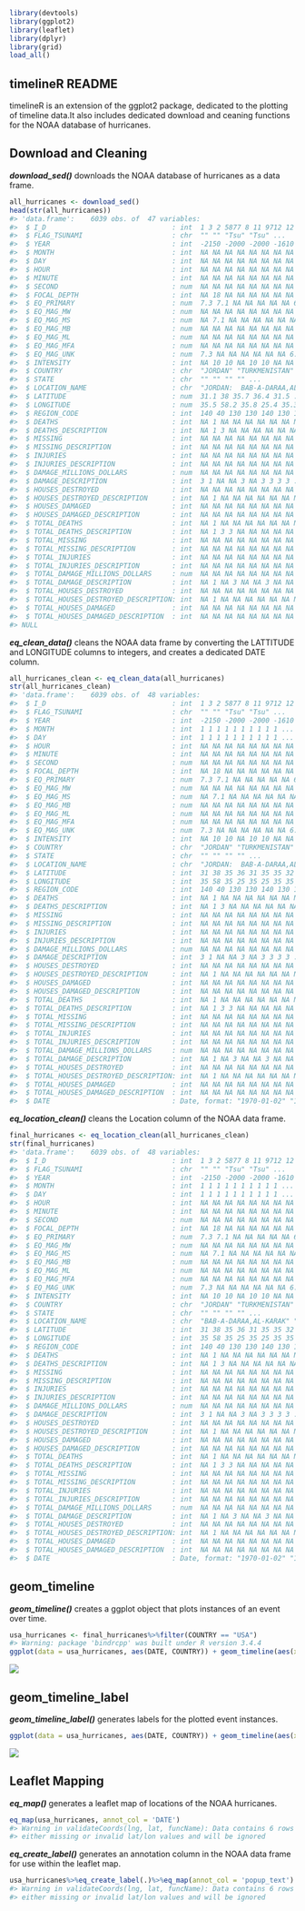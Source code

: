 
<!-- README.md is generated from README.Rmd. Please edit that file -->
``` r
library(devtools)
library(ggplot2)
library(leaflet)
library(dplyr)
library(grid)
load_all()
```

timelineR README
----------------

timelineR is an extension of the ggplot2 package, dedicated to the plotting of timeline data.It also includes dedicated download and ceaning functions for the NOAA database of hurricanes.

Download and Cleaning
---------------------

***download\_sed()*** downloads the NOAA database of hurricanes as a data frame.

``` r
all_hurricanes <- download_sed()
head(str(all_hurricanes))
#> 'data.frame':    6039 obs. of  47 variables:
#>  $ I_D                               : int  1 3 2 5877 8 11 9712 12 13 14 ...
#>  $ FLAG_TSUNAMI                      : chr  "" "" "Tsu" "Tsu" ...
#>  $ YEAR                              : int  -2150 -2000 -2000 -1610 -1566 -1450 -1365 -1250 -1050 -759 ...
#>  $ MONTH                             : int  NA NA NA NA NA NA NA NA NA NA ...
#>  $ DAY                               : int  NA NA NA NA NA NA NA NA NA NA ...
#>  $ HOUR                              : int  NA NA NA NA NA NA NA NA NA NA ...
#>  $ MINUTE                            : int  NA NA NA NA NA NA NA NA NA NA ...
#>  $ SECOND                            : num  NA NA NA NA NA NA NA NA NA NA ...
#>  $ FOCAL_DEPTH                       : int  NA 18 NA NA NA NA NA NA NA NA ...
#>  $ EQ_PRIMARY                        : num  7.3 7.1 NA NA NA NA NA 6.5 6.2 NA ...
#>  $ EQ_MAG_MW                         : num  NA NA NA NA NA NA NA NA NA NA ...
#>  $ EQ_MAG_MS                         : num  NA 7.1 NA NA NA NA NA NA NA NA ...
#>  $ EQ_MAG_MB                         : num  NA NA NA NA NA NA NA NA NA NA ...
#>  $ EQ_MAG_ML                         : num  NA NA NA NA NA NA NA NA NA NA ...
#>  $ EQ_MAG_MFA                        : num  NA NA NA NA NA NA NA NA NA NA ...
#>  $ EQ_MAG_UNK                        : num  7.3 NA NA NA NA NA NA 6.5 6.2 NA ...
#>  $ INTENSITY                         : int  NA 10 10 NA 10 10 NA NA NA 11 ...
#>  $ COUNTRY                           : chr  "JORDAN" "TURKMENISTAN" "SYRIA" "GREECE" ...
#>  $ STATE                             : chr  "" "" "" "" ...
#>  $ LOCATION_NAME                     : chr  "JORDAN:  BAB-A-DARAA,AL-KARAK" "TURKMENISTAN:  W" "SYRIA:  UGARIT" "GREECE:  THERA ISLAND (SANTORINI)" ...
#>  $ LATITUDE                          : num  31.1 38 35.7 36.4 31.5 ...
#>  $ LONGITUDE                         : num  35.5 58.2 35.8 25.4 35.3 25.5 35.8 35.5 35 35.5 ...
#>  $ REGION_CODE                       : int  140 40 130 130 140 130 140 140 140 140 ...
#>  $ DEATHS                            : int  NA 1 NA NA NA NA NA NA NA NA ...
#>  $ DEATHS_DESCRIPTION                : int  NA 1 3 NA NA NA NA NA NA NA ...
#>  $ MISSING                           : int  NA NA NA NA NA NA NA NA NA NA ...
#>  $ MISSING_DESCRIPTION               : int  NA NA NA NA NA NA NA NA NA NA ...
#>  $ INJURIES                          : int  NA NA NA NA NA NA NA NA NA NA ...
#>  $ INJURIES_DESCRIPTION              : int  NA NA NA NA NA NA NA NA NA NA ...
#>  $ DAMAGE_MILLIONS_DOLLARS           : num  NA NA NA NA NA NA NA NA NA NA ...
#>  $ DAMAGE_DESCRIPTION                : int  3 1 NA NA 3 NA 3 3 3 3 ...
#>  $ HOUSES_DESTROYED                  : int  NA NA NA NA NA NA NA NA NA NA ...
#>  $ HOUSES_DESTROYED_DESCRIPTION      : int  NA 1 NA NA NA NA NA NA NA NA ...
#>  $ HOUSES_DAMAGED                    : int  NA NA NA NA NA NA NA NA NA NA ...
#>  $ HOUSES_DAMAGED_DESCRIPTION        : int  NA NA NA NA NA NA NA NA NA NA ...
#>  $ TOTAL_DEATHS                      : int  NA 1 NA NA NA NA NA NA NA NA ...
#>  $ TOTAL_DEATHS_DESCRIPTION          : int  NA 1 3 3 NA NA NA NA NA NA ...
#>  $ TOTAL_MISSING                     : int  NA NA NA NA NA NA NA NA NA NA ...
#>  $ TOTAL_MISSING_DESCRIPTION         : int  NA NA NA NA NA NA NA NA NA NA ...
#>  $ TOTAL_INJURIES                    : int  NA NA NA NA NA NA NA NA NA NA ...
#>  $ TOTAL_INJURIES_DESCRIPTION        : int  NA NA NA NA NA NA NA NA NA NA ...
#>  $ TOTAL_DAMAGE_MILLIONS_DOLLARS     : num  NA NA NA NA NA NA NA NA NA NA ...
#>  $ TOTAL_DAMAGE_DESCRIPTION          : int  NA 1 NA 3 NA NA 3 NA NA NA ...
#>  $ TOTAL_HOUSES_DESTROYED            : int  NA NA NA NA NA NA NA NA NA NA ...
#>  $ TOTAL_HOUSES_DESTROYED_DESCRIPTION: int  NA 1 NA NA NA NA NA NA NA NA ...
#>  $ TOTAL_HOUSES_DAMAGED              : int  NA NA NA NA NA NA NA NA NA NA ...
#>  $ TOTAL_HOUSES_DAMAGED_DESCRIPTION  : int  NA NA NA NA NA NA NA NA NA NA ...
#> NULL
```

***eq\_clean\_data()*** cleans the NOAA data frame by converting the LATTITUDE and LONGITUDE columns to integers, and creates a dedicated DATE column.

``` r
all_hurricanes_clean <- eq_clean_data(all_hurricanes)
str(all_hurricanes_clean)
#> 'data.frame':    6039 obs. of  48 variables:
#>  $ I_D                               : int  1 3 2 5877 8 11 9712 12 13 14 ...
#>  $ FLAG_TSUNAMI                      : chr  "" "" "Tsu" "Tsu" ...
#>  $ YEAR                              : int  -2150 -2000 -2000 -1610 -1566 -1450 -1365 -1250 -1050 -759 ...
#>  $ MONTH                             : int  1 1 1 1 1 1 1 1 1 1 ...
#>  $ DAY                               : int  1 1 1 1 1 1 1 1 1 1 ...
#>  $ HOUR                              : int  NA NA NA NA NA NA NA NA NA NA ...
#>  $ MINUTE                            : int  NA NA NA NA NA NA NA NA NA NA ...
#>  $ SECOND                            : num  NA NA NA NA NA NA NA NA NA NA ...
#>  $ FOCAL_DEPTH                       : int  NA 18 NA NA NA NA NA NA NA NA ...
#>  $ EQ_PRIMARY                        : num  7.3 7.1 NA NA NA NA NA 6.5 6.2 NA ...
#>  $ EQ_MAG_MW                         : num  NA NA NA NA NA NA NA NA NA NA ...
#>  $ EQ_MAG_MS                         : num  NA 7.1 NA NA NA NA NA NA NA NA ...
#>  $ EQ_MAG_MB                         : num  NA NA NA NA NA NA NA NA NA NA ...
#>  $ EQ_MAG_ML                         : num  NA NA NA NA NA NA NA NA NA NA ...
#>  $ EQ_MAG_MFA                        : num  NA NA NA NA NA NA NA NA NA NA ...
#>  $ EQ_MAG_UNK                        : num  7.3 NA NA NA NA NA NA 6.5 6.2 NA ...
#>  $ INTENSITY                         : int  NA 10 10 NA 10 10 NA NA NA 11 ...
#>  $ COUNTRY                           : chr  "JORDAN" "TURKMENISTAN" "SYRIA" "GREECE" ...
#>  $ STATE                             : chr  "" "" "" "" ...
#>  $ LOCATION_NAME                     : chr  "JORDAN:  BAB-A-DARAA,AL-KARAK" "TURKMENISTAN:  W" "SYRIA:  UGARIT" "GREECE:  THERA ISLAND (SANTORINI)" ...
#>  $ LATITUDE                          : int  31 38 35 36 31 35 35 32 29 33 ...
#>  $ LONGITUDE                         : int  35 58 35 25 35 25 35 35 35 35 ...
#>  $ REGION_CODE                       : int  140 40 130 130 140 130 140 140 140 140 ...
#>  $ DEATHS                            : int  NA 1 NA NA NA NA NA NA NA NA ...
#>  $ DEATHS_DESCRIPTION                : int  NA 1 3 NA NA NA NA NA NA NA ...
#>  $ MISSING                           : int  NA NA NA NA NA NA NA NA NA NA ...
#>  $ MISSING_DESCRIPTION               : int  NA NA NA NA NA NA NA NA NA NA ...
#>  $ INJURIES                          : int  NA NA NA NA NA NA NA NA NA NA ...
#>  $ INJURIES_DESCRIPTION              : int  NA NA NA NA NA NA NA NA NA NA ...
#>  $ DAMAGE_MILLIONS_DOLLARS           : num  NA NA NA NA NA NA NA NA NA NA ...
#>  $ DAMAGE_DESCRIPTION                : int  3 1 NA NA 3 NA 3 3 3 3 ...
#>  $ HOUSES_DESTROYED                  : int  NA NA NA NA NA NA NA NA NA NA ...
#>  $ HOUSES_DESTROYED_DESCRIPTION      : int  NA 1 NA NA NA NA NA NA NA NA ...
#>  $ HOUSES_DAMAGED                    : int  NA NA NA NA NA NA NA NA NA NA ...
#>  $ HOUSES_DAMAGED_DESCRIPTION        : int  NA NA NA NA NA NA NA NA NA NA ...
#>  $ TOTAL_DEATHS                      : int  NA 1 NA NA NA NA NA NA NA NA ...
#>  $ TOTAL_DEATHS_DESCRIPTION          : int  NA 1 3 3 NA NA NA NA NA NA ...
#>  $ TOTAL_MISSING                     : int  NA NA NA NA NA NA NA NA NA NA ...
#>  $ TOTAL_MISSING_DESCRIPTION         : int  NA NA NA NA NA NA NA NA NA NA ...
#>  $ TOTAL_INJURIES                    : int  NA NA NA NA NA NA NA NA NA NA ...
#>  $ TOTAL_INJURIES_DESCRIPTION        : int  NA NA NA NA NA NA NA NA NA NA ...
#>  $ TOTAL_DAMAGE_MILLIONS_DOLLARS     : num  NA NA NA NA NA NA NA NA NA NA ...
#>  $ TOTAL_DAMAGE_DESCRIPTION          : int  NA 1 NA 3 NA NA 3 NA NA NA ...
#>  $ TOTAL_HOUSES_DESTROYED            : int  NA NA NA NA NA NA NA NA NA NA ...
#>  $ TOTAL_HOUSES_DESTROYED_DESCRIPTION: int  NA 1 NA NA NA NA NA NA NA NA ...
#>  $ TOTAL_HOUSES_DAMAGED              : int  NA NA NA NA NA NA NA NA NA NA ...
#>  $ TOTAL_HOUSES_DAMAGED_DESCRIPTION  : int  NA NA NA NA NA NA NA NA NA NA ...
#>  $ DATE                              : Date, format: "1970-01-02" "1970-01-02" ...
```

***eq\_location\_clean()*** cleans the Location column of the NOAA data frame.

``` r
final_hurricanes <- eq_location_clean(all_hurricanes_clean)
str(final_hurricanes)
#> 'data.frame':    6039 obs. of  48 variables:
#>  $ I_D                               : int  1 3 2 5877 8 11 9712 12 13 14 ...
#>  $ FLAG_TSUNAMI                      : chr  "" "" "Tsu" "Tsu" ...
#>  $ YEAR                              : int  -2150 -2000 -2000 -1610 -1566 -1450 -1365 -1250 -1050 -759 ...
#>  $ MONTH                             : int  1 1 1 1 1 1 1 1 1 1 ...
#>  $ DAY                               : int  1 1 1 1 1 1 1 1 1 1 ...
#>  $ HOUR                              : int  NA NA NA NA NA NA NA NA NA NA ...
#>  $ MINUTE                            : int  NA NA NA NA NA NA NA NA NA NA ...
#>  $ SECOND                            : num  NA NA NA NA NA NA NA NA NA NA ...
#>  $ FOCAL_DEPTH                       : int  NA 18 NA NA NA NA NA NA NA NA ...
#>  $ EQ_PRIMARY                        : num  7.3 7.1 NA NA NA NA NA 6.5 6.2 NA ...
#>  $ EQ_MAG_MW                         : num  NA NA NA NA NA NA NA NA NA NA ...
#>  $ EQ_MAG_MS                         : num  NA 7.1 NA NA NA NA NA NA NA NA ...
#>  $ EQ_MAG_MB                         : num  NA NA NA NA NA NA NA NA NA NA ...
#>  $ EQ_MAG_ML                         : num  NA NA NA NA NA NA NA NA NA NA ...
#>  $ EQ_MAG_MFA                        : num  NA NA NA NA NA NA NA NA NA NA ...
#>  $ EQ_MAG_UNK                        : num  7.3 NA NA NA NA NA NA 6.5 6.2 NA ...
#>  $ INTENSITY                         : int  NA 10 10 NA 10 10 NA NA NA 11 ...
#>  $ COUNTRY                           : chr  "JORDAN" "TURKMENISTAN" "SYRIA" "GREECE" ...
#>  $ STATE                             : chr  "" "" "" "" ...
#>  $ LOCATION_NAME                     : chr  "BAB-A-DARAA,AL-KARAK" "W" "UGARIT" "THERA ISLAND (SANTORINI)" ...
#>  $ LATITUDE                          : int  31 38 35 36 31 35 35 32 29 33 ...
#>  $ LONGITUDE                         : int  35 58 35 25 35 25 35 35 35 35 ...
#>  $ REGION_CODE                       : int  140 40 130 130 140 130 140 140 140 140 ...
#>  $ DEATHS                            : int  NA 1 NA NA NA NA NA NA NA NA ...
#>  $ DEATHS_DESCRIPTION                : int  NA 1 3 NA NA NA NA NA NA NA ...
#>  $ MISSING                           : int  NA NA NA NA NA NA NA NA NA NA ...
#>  $ MISSING_DESCRIPTION               : int  NA NA NA NA NA NA NA NA NA NA ...
#>  $ INJURIES                          : int  NA NA NA NA NA NA NA NA NA NA ...
#>  $ INJURIES_DESCRIPTION              : int  NA NA NA NA NA NA NA NA NA NA ...
#>  $ DAMAGE_MILLIONS_DOLLARS           : num  NA NA NA NA NA NA NA NA NA NA ...
#>  $ DAMAGE_DESCRIPTION                : int  3 1 NA NA 3 NA 3 3 3 3 ...
#>  $ HOUSES_DESTROYED                  : int  NA NA NA NA NA NA NA NA NA NA ...
#>  $ HOUSES_DESTROYED_DESCRIPTION      : int  NA 1 NA NA NA NA NA NA NA NA ...
#>  $ HOUSES_DAMAGED                    : int  NA NA NA NA NA NA NA NA NA NA ...
#>  $ HOUSES_DAMAGED_DESCRIPTION        : int  NA NA NA NA NA NA NA NA NA NA ...
#>  $ TOTAL_DEATHS                      : int  NA 1 NA NA NA NA NA NA NA NA ...
#>  $ TOTAL_DEATHS_DESCRIPTION          : int  NA 1 3 3 NA NA NA NA NA NA ...
#>  $ TOTAL_MISSING                     : int  NA NA NA NA NA NA NA NA NA NA ...
#>  $ TOTAL_MISSING_DESCRIPTION         : int  NA NA NA NA NA NA NA NA NA NA ...
#>  $ TOTAL_INJURIES                    : int  NA NA NA NA NA NA NA NA NA NA ...
#>  $ TOTAL_INJURIES_DESCRIPTION        : int  NA NA NA NA NA NA NA NA NA NA ...
#>  $ TOTAL_DAMAGE_MILLIONS_DOLLARS     : num  NA NA NA NA NA NA NA NA NA NA ...
#>  $ TOTAL_DAMAGE_DESCRIPTION          : int  NA 1 NA 3 NA NA 3 NA NA NA ...
#>  $ TOTAL_HOUSES_DESTROYED            : int  NA NA NA NA NA NA NA NA NA NA ...
#>  $ TOTAL_HOUSES_DESTROYED_DESCRIPTION: int  NA 1 NA NA NA NA NA NA NA NA ...
#>  $ TOTAL_HOUSES_DAMAGED              : int  NA NA NA NA NA NA NA NA NA NA ...
#>  $ TOTAL_HOUSES_DAMAGED_DESCRIPTION  : int  NA NA NA NA NA NA NA NA NA NA ...
#>  $ DATE                              : Date, format: "1970-01-02" "1970-01-02" ...
```

geom\_timeline
--------------

***geom\_timeline()*** creates a ggplot object that plots instances of an event over time.

``` r
usa_hurricanes <- final_hurricanes%>%filter(COUNTRY == "USA")
#> Warning: package 'bindrcpp' was built under R version 3.4.4
ggplot(data = usa_hurricanes, aes(DATE, COUNTRY)) + geom_timeline(aes(xmin =as.Date("1990-01-01")))
```

![](README_files/figure-markdown_github/unnamed-chunk-5-1.png)

geom\_timeline\_label
---------------------

***geom\_timeline\_label()*** generates labels for the plotted event instances.

``` r
ggplot(data = usa_hurricanes, aes(DATE, COUNTRY)) + geom_timeline(aes(xmin =as.Date("1990-01-01"))) + geom_timeline_label(aes(xmin =as.Date("1990-01-01"), label = LOCATION_NAME))
```

![](README_files/figure-markdown_github/unnamed-chunk-6-1.png)

Leaflet Mapping
---------------

***eq\_map()*** generates a leaflet map of locations of the NOAA hurricanes.

``` r
eq_map(usa_hurricanes, annot_col = 'DATE')
#> Warning in validateCoords(lng, lat, funcName): Data contains 6 rows with
#> either missing or invalid lat/lon values and will be ignored
```

<!--html_preserve-->

<script type="application/json" data-for="htmlwidget-30c12f7273aa2016fca0">{"x":{"options":{"crs":{"crsClass":"L.CRS.EPSG3857","code":null,"proj4def":null,"projectedBounds":null,"options":{}}},"calls":[{"method":"addTiles","args":["//{s}.tile.openstreetmap.org/{z}/{x}/{y}.png",null,null,{"minZoom":0,"maxZoom":18,"tileSize":256,"subdomains":"abc","errorTileUrl":"","tms":false,"noWrap":false,"zoomOffset":0,"zoomReverse":false,"opacity":1,"zIndex":1,"detectRetina":false,"attribution":"&copy; <a href=\"http://openstreetmap.org\">OpenStreetMap<\/a> contributors, <a href=\"http://creativecommons.org/licenses/by-sa/2.0/\">CC-BY-SA<\/a>"}]},{"method":"addCircleMarkers","args":[[null,42,45,42,57,55,57,34,35,35,36,36,34,34,39,54,42,38,37,null,39,37,40,null,35,57,34,37,40,34,37,37,35,37,37,37,32,38,41,37,58,19,55,37,37,37,20,40,40,36,52,43,42,null,null,53,34,55,57,40,41,32,48,38,38,40,37,38,39,52,60,60,60,33,58,57,36,51,52,34,61,64,50,37,51,56,52,59,61,19,52,60,57,32,40,48,53,54,33,41,40,60,46,34,20,32,57,34,51,42,52,34,null,38,33,31,46,46,55,32,52,40,44,53,51,35,54,47,33,33,19,19,35,35,39,39,39,33,51,55,58,44,34,41,52,61,51,50,47,53,38,57,34,51,51,56,34,19,53,42,39,19,34,60,32,37,46,37,38,41,33,36,61,43,19,37,42,51,52,34,32,37,34,34,58,33,58,57,19,55,37,34,34,40,33,40,34,34,36,45,42,40,34,42,40,40,65,51,51,34,38,47,34,44,63,63,34,34,36,51,35,35,41,45,19,45,37,51,39,39,37,41,38,39,33,40,32,35,38,52,37,37,52,35,35,55,31,35,33,51,35,58,38,52,59,35,59,56,19],[null,-71,-125,-70,-153,-161,-152,-119,-90,-90,-89,-89,-117,-119,-75,-164,-79,-122,-122,null,-75,-122,-122,null,-121,-152,-119,-122,-124,-118,-122,-122,-119,-122,-122,-122,-117,-122,-124,-121,-152,-155,-161,-122,-122,-122,-157,-124,-73,-118,-168,-71,-124,null,null,-166,-118,-155,-136,-73,-72,-80,-123,-122,-121,-74,-89,-122,-124,172,-142,-140,-140,-117,-137,-153,-120,-171,-167,-120,-158,-148,-178,-122,179,-153,-169,-135,-146,-155,175,-149,-155,-115,-117,178,-170,-169,-117,-125,-124,-146,-111,-120,-155,-115,-136,-120,-170,-78,171,-118,null,-117,-117,-115,-112,-112,-158,-115,178,-125,-74,-162,-174,-116,-161,-122,-118,-118,-156,-155,-119,-118,-118,-118,-118,-118,-175,-165,-136,-111,-118,-111,-168,-147,178,177,-122,-167,-122,-153,-118,-177,179,-135,-119,-155,173,-112,-121,-155,-119,-141,-115,-121,-122,-118,-83,-124,-115,-120,-147,-113,-155,-121,-105,-174,-174,-116,-117,-118,-118,-118,-143,-115,-142,-142,-155,-156,-121,-117,-118,-124,-116,-124,-116,-116,-116,-122,-122,-76,-118,-110,-125,-124,-148,-177,-176,-116,-122,-122,-118,-73,-147,-147,-116,-85,-88,178,-121,-120,-125,-112,-155,-112,-122,-179,-111,-111,-121,-114,-87,-119,-117,-124,-115,-96,-107,-171,-104,-77,-171,-96,-96,-134,-97,-97,-117,178,-97,-136,-122,-169,-153,-96,-136,-149,-155],[null,null,9,7,8,8,null,null,7.5,7,7.3,7.5,6.9,7.5,null,null,null,null,7,null,5.2,null,null,null,null,null,null,null,null,6,null,5.5,8.3,null,null,null,5.9,null,null,6.3,null,7.9,null,6.8,null,null,7,5.9,null,7.8,null,null,6.7,null,null,null,null,null,7,5.5,null,7.7,null,null,6.2,4.3,null,6.5,null,7.6,8.2,7.8,8.2,6.4,null,8.3,6.4,7.8,7.8,null,8.3,8.3,7.9,7.9,7.8,7.6,7.8,5.5,6,6.8,7.8,6.9,7.5,6.2,7.6,7.7,7.5,7.9,6.8,7.6,7.2,6.8,6.7,6.8,null,5.8,7.1,7.3,7.8,null,7.8,5.2,null,7.2,6.3,7.1,6.2,6,8.2,7.2,7.4,6.6,5.6,8.6,null,6.4,7.5,7,null,null,6.9,null,7.7,5.8,6.8,6.8,7,null,8.6,7.5,7.8,7.7,null,5.8,6.5,9.2,8.7,7.6,6.6,6.5,4.8,6,6.5,7.1,5.7,7.6,5.7,6.5,7.6,6,5.6,7.7,5.6,7.5,6.9,5.9,5.2,6.1,5.1,7.2,6,6.2,6.1,7.3,6.7,6.1,5.1,8,6.4,6,5.8,6.2,5.7,4.8,7.2,6.2,7.9,7.8,6.1,6.9,6.9,5.5,5.1,6.2,6.3,7.1,7.6,6.7,5.4,5.6,6,4.6,6.7,5.8,7,5.5,6,7.9,7.3,7.2,5,6.8,4.2,5.2,6.7,7.9,5.2,4.6,4,7.8,6.6,6,7.2,5.6,6.7,4.5,4.2,6.7,4.2,1.6,5.6,6,5.3,5,5.4,6.5,5.8,3.7,3.1,7.3,5.4,5.8,6.8,5.7,5,7.5,2.1,4.1,5.1,7.9,3.9,6.1,6.1,6.9,7.1,5,6.2,7.9,6.9],null,null,{"interactive":true,"className":"","stroke":true,"color":"#03F","weight":5,"opacity":0.5,"fill":true,"fillColor":"#03F","fillOpacity":0.2},null,null,["1970-01-02","1970-01-05","1970-01-02","1970-01-12","1970-01-08","1970-01-09","1970-01-02","1970-01-04","1970-01-13","1970-01-13","1970-01-02","1970-01-03","1970-01-13","1970-01-13","1970-01-02","1970-01-04","1970-01-06","1970-01-07","1970-01-07","1970-01-04","1970-01-12","1970-01-06","1970-01-12","1970-01-12","1970-01-03","1970-01-02","1970-01-06","1970-01-11","1970-01-04","1970-01-08","1970-01-11","1970-01-03","1970-01-02","1970-01-12","1970-01-10","1970-01-08","1970-01-06","1970-01-04","1970-01-11","1970-01-11","1970-01-10","1970-01-05","1970-01-06","1970-01-11","1970-01-03","1970-01-03","1970-01-03","1970-01-04","1970-01-07","1970-01-04","1970-01-09","1970-01-12","1970-01-12","1970-01-03","1970-01-02","1970-01-09","1970-01-09","1970-01-10","1970-01-11","1970-01-09","1970-01-13","1970-01-10","1970-01-12","1970-01-05","1970-01-05","1970-01-10","1970-01-11","1970-01-04","1970-01-05","1970-01-07","1970-01-10","1970-01-10","1970-01-10","1970-01-13","1970-01-09","1970-01-11","1970-01-04","1970-01-13","1970-01-02","1970-01-05","1970-01-07","1970-01-09","1970-01-03","1970-01-05","1970-01-09","1970-01-13","1970-01-10","1970-01-10","1970-01-03","1970-01-10","1970-01-05","1970-01-10","1970-01-12","1970-01-07","1970-01-11","1970-01-03","1970-01-05","1970-01-06","1970-01-05","1970-01-02","1970-01-02","1970-01-03","1970-01-07","1970-01-07","1970-01-04","1970-01-02","1970-01-11","1970-01-12","1970-01-04","1970-01-09","1970-01-13","1970-01-09","1970-01-12","1970-01-13","1970-01-04","1970-01-13","1970-01-11","1970-01-11","1970-01-12","1970-01-06","1970-01-08","1970-01-03","1970-01-10","1970-01-05","1970-01-12","1970-01-05","1970-01-06","1970-01-05","1970-01-12","1970-01-09","1970-01-09","1970-01-04","1970-01-08","1970-01-09","1970-01-08","1970-01-09","1970-01-13","1970-01-02","1970-01-04","1970-01-04","1970-01-08","1970-01-09","1970-01-05","1970-01-09","1970-01-13","1970-01-04","1970-01-03","1970-01-04","1970-01-05","1970-01-08","1970-01-11","1970-01-04","1970-01-03","1970-01-06","1970-01-12","1970-01-08","1970-01-03","1970-01-05","1970-01-03","1970-01-04","1970-01-09","1970-01-12","1970-01-09","1970-01-03","1970-01-11","1970-01-02","1970-01-06","1970-01-06","1970-01-08","1970-01-12","1970-01-05","1970-01-06","1970-01-08","1970-01-11","1970-01-12","1970-01-05","1970-01-11","1970-01-06","1970-01-06","1970-01-08","1970-01-08","1970-01-08","1970-01-11","1970-01-11","1970-01-12","1970-01-12","1970-01-12","1970-01-04","1970-01-07","1970-01-10","1970-01-11","1970-01-03","1970-01-07","1970-01-09","1970-01-05","1970-01-05","1970-01-07","1970-01-07","1970-01-07","1970-01-04","1970-01-10","1970-01-02","1970-01-02","1970-01-03","1970-01-10","1970-01-13","1970-01-11","1970-01-07","1970-01-07","1970-01-11","1970-01-10","1970-01-03","1970-01-10","1970-01-05","1970-01-11","1970-01-12","1970-01-03","1970-01-05","1970-01-07","1970-01-12","1970-01-13","1970-01-10","1970-01-07","1970-01-08","1970-01-11","1970-01-06","1970-01-08","1970-01-09","1970-01-09","1970-01-09","1970-01-11","1970-01-03","1970-01-05","1970-01-05","1970-01-08","1970-01-02","1970-01-07","1970-01-13","1970-01-03","1970-01-07","1970-01-09","1970-01-09","1970-01-10","1970-01-12","1970-01-12","1970-01-02","1970-01-05","1970-01-03","1970-01-04","1970-01-07","1970-01-08","1970-01-08","1970-01-09","1970-01-08","1970-01-02","1970-01-12","1970-01-06","1970-01-02","1970-01-06"],null,null,{"interactive":false,"permanent":false,"direction":"auto","opacity":1,"offset":[0,0],"textsize":"10px","textOnly":false,"className":"","sticky":true},null]}],"limits":{"lat":[19,65],"lng":[-179,179]}},"evals":[],"jsHooks":[]}</script>
<!--/html_preserve-->
***eq\_create\_label()*** generates an annotation column in the NOAA data frame for use within the leaflet map.

``` r
usa_hurricanes%>%eq_create_label(.)%>%eq_map(annot_col = 'popup_text')
#> Warning in validateCoords(lng, lat, funcName): Data contains 6 rows with
#> either missing or invalid lat/lon values and will be ignored
```

<!--html_preserve-->

<script type="application/json" data-for="htmlwidget-b379bed135f4868b3e2d">{"x":{"options":{"crs":{"crsClass":"L.CRS.EPSG3857","code":null,"proj4def":null,"projectedBounds":null,"options":{}}},"calls":[{"method":"addTiles","args":["//{s}.tile.openstreetmap.org/{z}/{x}/{y}.png",null,null,{"minZoom":0,"maxZoom":18,"tileSize":256,"subdomains":"abc","errorTileUrl":"","tms":false,"noWrap":false,"zoomOffset":0,"zoomReverse":false,"opacity":1,"zIndex":1,"detectRetina":false,"attribution":"&copy; <a href=\"http://openstreetmap.org\">OpenStreetMap<\/a> contributors, <a href=\"http://creativecommons.org/licenses/by-sa/2.0/\">CC-BY-SA<\/a>"}]},{"method":"addCircleMarkers","args":[[null,42,45,42,57,55,57,34,35,35,36,36,34,34,39,54,42,38,37,null,39,37,40,null,35,57,34,37,40,34,37,37,35,37,37,37,32,38,41,37,58,19,55,37,37,37,20,40,40,36,52,43,42,null,null,53,34,55,57,40,41,32,48,38,38,40,37,38,39,52,60,60,60,33,58,57,36,51,52,34,61,64,50,37,51,56,52,59,61,19,52,60,57,32,40,48,53,54,33,41,40,60,46,34,20,32,57,34,51,42,52,34,null,38,33,31,46,46,55,32,52,40,44,53,51,35,54,47,33,33,19,19,35,35,39,39,39,33,51,55,58,44,34,41,52,61,51,50,47,53,38,57,34,51,51,56,34,19,53,42,39,19,34,60,32,37,46,37,38,41,33,36,61,43,19,37,42,51,52,34,32,37,34,34,58,33,58,57,19,55,37,34,34,40,33,40,34,34,36,45,42,40,34,42,40,40,65,51,51,34,38,47,34,44,63,63,34,34,36,51,35,35,41,45,19,45,37,51,39,39,37,41,38,39,33,40,32,35,38,52,37,37,52,35,35,55,31,35,33,51,35,58,38,52,59,35,59,56,19],[null,-71,-125,-70,-153,-161,-152,-119,-90,-90,-89,-89,-117,-119,-75,-164,-79,-122,-122,null,-75,-122,-122,null,-121,-152,-119,-122,-124,-118,-122,-122,-119,-122,-122,-122,-117,-122,-124,-121,-152,-155,-161,-122,-122,-122,-157,-124,-73,-118,-168,-71,-124,null,null,-166,-118,-155,-136,-73,-72,-80,-123,-122,-121,-74,-89,-122,-124,172,-142,-140,-140,-117,-137,-153,-120,-171,-167,-120,-158,-148,-178,-122,179,-153,-169,-135,-146,-155,175,-149,-155,-115,-117,178,-170,-169,-117,-125,-124,-146,-111,-120,-155,-115,-136,-120,-170,-78,171,-118,null,-117,-117,-115,-112,-112,-158,-115,178,-125,-74,-162,-174,-116,-161,-122,-118,-118,-156,-155,-119,-118,-118,-118,-118,-118,-175,-165,-136,-111,-118,-111,-168,-147,178,177,-122,-167,-122,-153,-118,-177,179,-135,-119,-155,173,-112,-121,-155,-119,-141,-115,-121,-122,-118,-83,-124,-115,-120,-147,-113,-155,-121,-105,-174,-174,-116,-117,-118,-118,-118,-143,-115,-142,-142,-155,-156,-121,-117,-118,-124,-116,-124,-116,-116,-116,-122,-122,-76,-118,-110,-125,-124,-148,-177,-176,-116,-122,-122,-118,-73,-147,-147,-116,-85,-88,178,-121,-120,-125,-112,-155,-112,-122,-179,-111,-111,-121,-114,-87,-119,-117,-124,-115,-96,-107,-171,-104,-77,-171,-96,-96,-134,-97,-97,-117,178,-97,-136,-122,-169,-153,-96,-136,-149,-155],[null,null,9,7,8,8,null,null,7.5,7,7.3,7.5,6.9,7.5,null,null,null,null,7,null,5.2,null,null,null,null,null,null,null,null,6,null,5.5,8.3,null,null,null,5.9,null,null,6.3,null,7.9,null,6.8,null,null,7,5.9,null,7.8,null,null,6.7,null,null,null,null,null,7,5.5,null,7.7,null,null,6.2,4.3,null,6.5,null,7.6,8.2,7.8,8.2,6.4,null,8.3,6.4,7.8,7.8,null,8.3,8.3,7.9,7.9,7.8,7.6,7.8,5.5,6,6.8,7.8,6.9,7.5,6.2,7.6,7.7,7.5,7.9,6.8,7.6,7.2,6.8,6.7,6.8,null,5.8,7.1,7.3,7.8,null,7.8,5.2,null,7.2,6.3,7.1,6.2,6,8.2,7.2,7.4,6.6,5.6,8.6,null,6.4,7.5,7,null,null,6.9,null,7.7,5.8,6.8,6.8,7,null,8.6,7.5,7.8,7.7,null,5.8,6.5,9.2,8.7,7.6,6.6,6.5,4.8,6,6.5,7.1,5.7,7.6,5.7,6.5,7.6,6,5.6,7.7,5.6,7.5,6.9,5.9,5.2,6.1,5.1,7.2,6,6.2,6.1,7.3,6.7,6.1,5.1,8,6.4,6,5.8,6.2,5.7,4.8,7.2,6.2,7.9,7.8,6.1,6.9,6.9,5.5,5.1,6.2,6.3,7.1,7.6,6.7,5.4,5.6,6,4.6,6.7,5.8,7,5.5,6,7.9,7.3,7.2,5,6.8,4.2,5.2,6.7,7.9,5.2,4.6,4,7.8,6.6,6,7.2,5.6,6.7,4.5,4.2,6.7,4.2,1.6,5.6,6,5.3,5,5.4,6.5,5.8,3.7,3.1,7.3,5.4,5.8,6.8,5.7,5,7.5,2.1,4.1,5.1,7.9,3.9,6.1,6.1,6.9,7.1,5,6.2,7.9,6.9],null,null,{"interactive":true,"className":"","stroke":true,"color":"#03F","weight":5,"opacity":0.5,"fill":true,"fillColor":"#03F","fillOpacity":0.2},null,null,[" <b>Location:<\/b> HAWAII <br />"," <b>Location:<\/b> BOSTON AND SALEM, MASSACHUSETTS <br />"," <b>Location:<\/b> CASCADIA SUBDUCTION ZONE <br /> <b>Magnitude:<\/b> 9 <br />"," <b>Location:<\/b> EAST OF CAPE ANN <br /> <b>Magnitude:<\/b> 7 <br />"," <b>Location:<\/b> UNGA ISLAND <br /> <b>Magnitude:<\/b> 8 <br />"," <b>Location:<\/b> ALASKA PENINSULA <br /> <b>Magnitude:<\/b> 8 <br />"," <b>Location:<\/b> KODIAK ISLAND <br />"," <b>Location:<\/b> SANTA BARBARA <br />"," <b>Location:<\/b> NORTHEAST (NEW MADRID EARTHQUAKES) <br /> <b>Magnitude:<\/b> 7.5 <br />"," <b>Location:<\/b> NORTHEAST (NEW MADRID EARTHQUAKES) <br /> <b>Magnitude:<\/b> 7 <br />"," <b>Location:<\/b> NEW MADRID <br /> <b>Magnitude:<\/b> 7.3 <br />"," <b>Location:<\/b> NEW MADRID <br /> <b>Magnitude:<\/b> 7.5 <br />"," <b>Location:<\/b> SAN JUAN CAPISTRANO <br /> <b>Magnitude:<\/b> 6.9 <br /> <b>Total Deaths:<\/b> 40 <br />"," <b>Location:<\/b> PURISIMA <br /> <b>Magnitude:<\/b> 7.5 <br /> <b>Total Deaths:<\/b> 1 <br />"," <b>Location:<\/b> PHILADELPHIA <br />"," <b>Location:<\/b> EAST ALEUTIAN ISLANDS <br />"," <b>Location:<\/b> LAKE ERIE (GREAT LAKES) <br />"," <b>Location:<\/b> CALIFORNIA <br />"," <b>Location:<\/b> SAN FRANCISCO,SAN JOSE,SANTA CLARA <br /> <b>Magnitude:<\/b> 7 <br />"," <b>Location:<\/b> HAWAII <br />"," <b>Location:<\/b> PHILADELPHIA <br /> <b>Magnitude:<\/b> 5.2 <br />"," <b>Location:<\/b> NORTHERN <br />"," <b>Location:<\/b> NORTHERN <br />"," <b>Location:<\/b> NORTHERN <br />"," <b>Location:<\/b> SAN SIMEON <br />"," <b>Location:<\/b> GULF OF ALASKA <br />"," <b>Location:<\/b> SOUTHERN <br />"," <b>Location:<\/b> NORTHERN <br />"," <b>Location:<\/b> NORTHERN <br />"," <b>Location:<\/b> LOS ANGELES <br /> <b>Magnitude:<\/b> 6 <br />"," <b>Location:<\/b> SAN FRANCISCO <br />"," <b>Location:<\/b> NORTHERN <br /> <b>Magnitude:<\/b> 5.5 <br />"," <b>Location:<\/b> SAN FRANCISCO <br /> <b>Magnitude:<\/b> 8.3 <br />"," <b>Location:<\/b> SAN JOSE,SAN FRANCISCO <br />"," <b>Location:<\/b> HALF MOON BAY <br />"," <b>Location:<\/b> CONTRA COSTA,ALAMEDA COUNTIES <br />"," <b>Location:<\/b> SAN DIEGO <br /> <b>Magnitude:<\/b> 5.9 <br />"," <b>Location:<\/b> E CENTRAL <br />"," <b>Location:<\/b> FORT HUMBOLDT, EUREKA <br />"," <b>Location:<\/b> SANTA CRUZ <br /> <b>Magnitude:<\/b> 6.3 <br />"," <b>Location:<\/b> KODIAK ISLAND, AK <br />"," <b>Location:<\/b> SE OF <br /> <b>Magnitude:<\/b> 7.9 <br /> <b>Total Deaths:<\/b> 77 <br />"," <b>Location:<\/b> ALASKA PENINSULA <br />"," <b>Location:<\/b> HAYWARD,SAN FRANCISCO <br /> <b>Magnitude:<\/b> 6.8 <br /> <b>Total Deaths:<\/b> 30 <br />"," <b>Location:<\/b> SAN FRANCISCO <br />"," <b>Location:<\/b> SAN FRANCISCO <br />"," <b>Location:<\/b> HAWAIIAN ISLANDS <br /> <b>Magnitude:<\/b> 7 <br />"," <b>Location:<\/b> HUMBOLDT COUNTY <br /> <b>Magnitude:<\/b> 5.9 <br />"," <b>Location:<\/b> LONG ISLAND <br />"," <b>Location:<\/b> OWENS VALLEY <br /> <b>Magnitude:<\/b> 7.8 <br /> <b>Total Deaths:<\/b> 27 <br />"," <b>Location:<\/b> FOX ISLANDS <br />"," <b>Location:<\/b> CONCORD <br />"," <b>Location:<\/b> NORTHERN <br /> <b>Magnitude:<\/b> 6.7 <br />"," <b>Location:<\/b> HAWAII <br />"," <b>Location:<\/b> ALEUTIAN ISLANDS <br />"," <b>Location:<\/b> EAST ALEUTIAN ISLANDS <br />"," <b>Location:<\/b> SAN FERNANDO <br />"," <b>Location:<\/b> ALASKA PENINSULA <br />"," <b>Location:<\/b> SOUTHEASTERN <br /> <b>Magnitude:<\/b> 7 <br />"," <b>Location:<\/b> ROCKAWAY BEACH, NEAR NEW YORK CITY <br /> <b>Magnitude:<\/b> 5.5 <br />"," <b>Location:<\/b> NEW HAVEN <br />"," <b>Location:<\/b> CHARLESTON <br /> <b>Magnitude:<\/b> 7.7 <br /> <b>Total Deaths:<\/b> 60 <br />"," <b>Location:<\/b> PUGET SOUND <br />"," <b>Location:<\/b> VACAVILLE,WINTERS <br />"," <b>Location:<\/b> WINTERS <br /> <b>Magnitude:<\/b> 6.2 <br />"," <b>Location:<\/b> HIGH BRIDGE <br /> <b>Magnitude:<\/b> 4.3 <br />"," <b>Location:<\/b> CHARLESTON <br />"," <b>Location:<\/b> SONOMA COUNTY <br /> <b>Magnitude:<\/b> 6.5 <br />"," <b>Location:<\/b> N COAST,MENDOCINO COUNTY <br />"," <b>Location:<\/b> NEAR ISLANDS <br /> <b>Magnitude:<\/b> 7.6 <br />"," <b>Location:<\/b> CAPE YAKATAGA <br /> <b>Magnitude:<\/b> 8.2 <br />"," <b>Location:<\/b> CAPE YAKATAGA <br /> <b>Magnitude:<\/b> 7.8 <br />"," <b>Location:<\/b> SE ALASKA <br /> <b>Magnitude:<\/b> 8.2 <br />"," <b>Location:<\/b> CALIFORNIA <br /> <b>Magnitude:<\/b> 6.4 <br />"," <b>Location:<\/b> SE. ALASKA <br /> <b>Total Deaths:<\/b> 5 <br />"," <b>Location:<\/b> KODIAK ISLAND <br /> <b>Magnitude:<\/b> 8.3 <br />"," <b>Location:<\/b> SAN DIEGO <br /> <b>Magnitude:<\/b> 6.4 <br />"," <b>Location:<\/b> FOX ISLANDS <br /> <b>Magnitude:<\/b> 7.8 <br />"," <b>Location:<\/b> FOX ISLANDS <br /> <b>Magnitude:<\/b> 7.8 <br />"," <b>Location:<\/b> SOUTHERN <br />"," <b>Location:<\/b> SOUTHWEST <br /> <b>Magnitude:<\/b> 8.3 <br />"," <b>Location:<\/b> RAMPART <br /> <b>Magnitude:<\/b> 8.3 <br />"," <b>Location:<\/b> ANDREANOF ISLANDS <br /> <b>Magnitude:<\/b> 7.9 <br />"," <b>Location:<\/b> SAN FRANCISCO <br /> <b>Magnitude:<\/b> 7.9 <br />"," <b>Location:<\/b> RAT ISLANDS <br /> <b>Magnitude:<\/b> 7.8 <br />"," <b>Location:<\/b> ALEUTIAN ISLANDS <br /> <b>Magnitude:<\/b> 7.6 <br />"," <b>Location:<\/b> ALEUTIAN ISLANDS <br /> <b>Magnitude:<\/b> 7.8 <br />"," <b>Location:<\/b> SKAGWAY <br /> <b>Magnitude:<\/b> 5.5 <br />"," <b>Location:<\/b> GULF OF ALASKA <br /> <b>Magnitude:<\/b> 6 <br />"," <b>Location:<\/b> HAWAII <br /> <b>Magnitude:<\/b> 6.8 <br />"," <b>Location:<\/b> ALEUTIAN ISLANDS <br /> <b>Magnitude:<\/b> 7.8 <br />"," <b>Location:<\/b> PRINCE WILLIAM SOUND <br /> <b>Magnitude:<\/b> 6.9 <br />"," <b>Location:<\/b> ALASKA PENINSULA <br /> <b>Magnitude:<\/b> 7.5 <br />"," <b>Location:<\/b> EL CENTRO <br /> <b>Magnitude:<\/b> 6.2 <br />"," <b>Location:<\/b> PLEASANT VALLEY <br /> <b>Magnitude:<\/b> 7.6 <br />"," <b>Location:<\/b> ALEUTIAN ISLANDS <br /> <b>Magnitude:<\/b> 7.7 <br />"," <b>Location:<\/b> FOX ISLANDS <br /> <b>Magnitude:<\/b> 7.5 <br />"," <b>Location:<\/b> ALASKA PENINSULA <br /> <b>Magnitude:<\/b> 7.9 <br />"," <b>Location:<\/b> CALIFORNIA <br /> <b>Magnitude:<\/b> 6.8 <br />"," <b>Location:<\/b> NORTHERN <br /> <b>Magnitude:<\/b> 7.6 <br />"," <b>Location:<\/b> NORTHERN <br /> <b>Magnitude:<\/b> 7.2 <br />"," <b>Location:<\/b> GULF OF ALASKA <br /> <b>Magnitude:<\/b> 6.8 <br />"," <b>Location:<\/b> CLARKSTON VALLEY <br /> <b>Magnitude:<\/b> 6.7 <br />"," <b>Location:<\/b> SANTA BARBARA <br /> <b>Magnitude:<\/b> 6.8 <br /> <b>Total Deaths:<\/b> 13 <br />"," <b>Location:<\/b> HAWAII <br />"," <b>Location:<\/b> CALIFORNIA, MEXICO <br /> <b>Magnitude:<\/b> 5.8 <br /> <b>Total Deaths:<\/b> 1 <br />"," <b>Location:<\/b> SE ALASKA <br /> <b>Magnitude:<\/b> 7.1 <br />"," <b>Location:<\/b> OFF COAST <br /> <b>Magnitude:<\/b> 7.3 <br />"," <b>Location:<\/b> FOX ISLANDS <br /> <b>Magnitude:<\/b> 7.8 <br />"," <b>Location:<\/b> ATTICA <br />"," <b>Location:<\/b> NEAR ISLANDS <br /> <b>Magnitude:<\/b> 7.8 <br />"," <b>Location:<\/b> SOUTHERN <br /> <b>Magnitude:<\/b> 5.2 <br /> <b>Total Deaths:<\/b> 1 <br />"," <b>Location:<\/b> WILLETTS POINT <br />"," <b>Location:<\/b> CEDAR MOUNTAIN <br /> <b>Magnitude:<\/b> 7.2 <br />"," <b>Location:<\/b> LONG BEACH <br /> <b>Magnitude:<\/b> 6.3 <br />"," <b>Location:<\/b> BAJA,IMPERIAL VALLEY <br /> <b>Magnitude:<\/b> 7.1 <br />"," <b>Location:<\/b> HELENA <br /> <b>Magnitude:<\/b> 6.2 <br /> <b>Total Deaths:<\/b> 2 <br />"," <b>Location:<\/b> HELENA <br /> <b>Magnitude:<\/b> 6 <br /> <b>Total Deaths:<\/b> 2 <br />"," <b>Location:<\/b> ALASKA <br /> <b>Magnitude:<\/b> 8.2 <br />"," <b>Location:<\/b> CALIFORNIA; MEXICO <br /> <b>Magnitude:<\/b> 7.2 <br /> <b>Total Deaths:<\/b> 9 <br />"," <b>Location:<\/b> RAT ISLANDS <br /> <b>Magnitude:<\/b> 7.4 <br />"," <b>Location:<\/b> NORTHERN <br /> <b>Magnitude:<\/b> 6.6 <br />"," <b>Location:<\/b> MASSENA <br /> <b>Magnitude:<\/b> 5.6 <br />"," <b>Location:<\/b> UNIMAK ISLAND <br /> <b>Magnitude:<\/b> 8.6 <br /> <b>Total Deaths:<\/b> 167 <br />"," <b>Location:<\/b> EAST ALEUTIAN ISLANDS <br />"," <b>Location:<\/b> CALIFORNIA <br /> <b>Magnitude:<\/b> 6.4 <br />"," <b>Location:<\/b> ALASKA PENINSULA <br /> <b>Magnitude:<\/b> 7.5 <br />"," <b>Location:<\/b> WASHINGTON <br /> <b>Magnitude:<\/b> 7 <br /> <b>Total Deaths:<\/b> 8 <br />"," <b>Location:<\/b> SOUTHERN <br />"," <b>Location:<\/b> TERMINAL ISLAND <br />"," <b>Location:<\/b> HAWAII <br /> <b>Magnitude:<\/b> 6.9 <br />"," <b>Location:<\/b> HAWAII <br />"," <b>Location:<\/b> KERN COUNTY <br /> <b>Magnitude:<\/b> 7.7 <br /> <b>Total Deaths:<\/b> 12 <br />"," <b>Location:<\/b> KERN COUNTY <br /> <b>Magnitude:<\/b> 5.8 <br /> <b>Total Deaths:<\/b> 2 <br />"," <b>Location:<\/b> FALLON <br /> <b>Magnitude:<\/b> 6.8 <br />"," <b>Location:<\/b> STILLWATER RANGE <br /> <b>Magnitude:<\/b> 6.8 <br />"," <b>Location:<\/b> DIXIE VALLEY <br /> <b>Magnitude:<\/b> 7 <br />"," <b>Location:<\/b> TERMINAL ISLAND <br />"," <b>Location:<\/b> ALASKA <br /> <b>Magnitude:<\/b> 8.6 <br /> <b>Total Deaths:<\/b> 2 <br />"," <b>Location:<\/b> FOX ISLANDS <br /> <b>Magnitude:<\/b> 7.5 <br />"," <b>Location:<\/b> LITUYA BAY <br /> <b>Magnitude:<\/b> 7.8 <br /> <b>Total Deaths:<\/b> 5 <br />"," <b>Location:<\/b> HEBGEN LAKE <br /> <b>Magnitude:<\/b> 7.7 <br /> <b>Total Deaths:<\/b> 28 <br />"," <b>Location:<\/b> TERMINAL ISLAND <br />"," <b>Location:<\/b> UTAH <br /> <b>Magnitude:<\/b> 5.8 <br />"," <b>Location:<\/b> FOX ISLANDS <br /> <b>Magnitude:<\/b> 6.5 <br />"," <b>Location:<\/b> ALASKA <br /> <b>Magnitude:<\/b> 9.2 <br /> <b>Total Deaths:<\/b> 139 <br />"," <b>Location:<\/b> RAT ISLANDS <br /> <b>Magnitude:<\/b> 8.7 <br />"," <b>Location:<\/b> RAT ISLANDS <br /> <b>Magnitude:<\/b> 7.6 <br />"," <b>Location:<\/b> SEATTLE <br /> <b>Magnitude:<\/b> 6.6 <br /> <b>Total Deaths:<\/b> 7 <br />"," <b>Location:<\/b> FOX ISLANDS <br /> <b>Magnitude:<\/b> 6.5 <br />"," <b>Location:<\/b> SANTA ROSA <br /> <b>Magnitude:<\/b> 4.8 <br /> <b>Total Deaths:<\/b> 1 <br />"," <b>Location:<\/b> ANDREANOF ISLANDS <br /> <b>Magnitude:<\/b> 6 <br />"," <b>Location:<\/b> SAN FERNANDO <br /> <b>Magnitude:<\/b> 6.5 <br /> <b>Total Deaths:<\/b> 65 <br />"," <b>Location:<\/b> ANDREANOF ISLANDS <br /> <b>Magnitude:<\/b> 7.1 <br />"," <b>Location:<\/b> RAT ISLANDS <br /> <b>Magnitude:<\/b> 5.7 <br />"," <b>Location:<\/b> SITKA, JUNEAU <br /> <b>Magnitude:<\/b> 7.6 <br />"," <b>Location:<\/b> OXNARD <br /> <b>Magnitude:<\/b> 5.7 <br />"," <b>Location:<\/b> HILO <br /> <b>Magnitude:<\/b> 6.5 <br />"," <b>Location:<\/b> NEAR ISLANDS <br /> <b>Magnitude:<\/b> 7.6 <br />"," <b>Location:<\/b> POCATELLO VALLEY <br /> <b>Magnitude:<\/b> 6 <br />"," <b>Location:<\/b> OROVILLE <br /> <b>Magnitude:<\/b> 5.6 <br />"," <b>Location:<\/b> HAWAII <br /> <b>Magnitude:<\/b> 7.7 <br /> <b>Total Deaths:<\/b> 2 <br />"," <b>Location:<\/b> SOUTHERN <br /> <b>Magnitude:<\/b> 5.6 <br />"," <b>Location:<\/b> ALASKA <br /> <b>Magnitude:<\/b> 7.5 <br />"," <b>Location:<\/b> MEXICALI <br /> <b>Magnitude:<\/b> 6.9 <br />"," <b>Location:<\/b> LIVERMORE <br /> <b>Magnitude:<\/b> 5.9 <br />"," <b>Location:<\/b> MT ST HELENS <br /> <b>Magnitude:<\/b> 5.2 <br /> <b>Total Deaths:<\/b> 61 <br />"," <b>Location:<\/b> MAMMOTH LAKES <br /> <b>Magnitude:<\/b> 6.1 <br />"," <b>Location:<\/b> MAYSVILLE <br /> <b>Magnitude:<\/b> 5.1 <br />"," <b>Location:<\/b> NORTH COAST <br /> <b>Magnitude:<\/b> 7.2 <br />"," <b>Location:<\/b> WESTMORLAND,CALIPATRIA <br /> <b>Magnitude:<\/b> 6 <br />"," <b>Location:<\/b> CENTRAL, COALINGA <br /> <b>Magnitude:<\/b> 6.2 <br />"," <b>Location:<\/b> PRINCE WILLIAM SOUND <br /> <b>Magnitude:<\/b> 6.1 <br />"," <b>Location:<\/b> BORAH PEAK, CHALLIS, MACKAY <br /> <b>Magnitude:<\/b> 7.3 <br /> <b>Total Deaths:<\/b> 2 <br />"," <b>Location:<\/b> KAPAPALA <br /> <b>Magnitude:<\/b> 6.7 <br />"," <b>Location:<\/b> MORGAN HILL <br /> <b>Magnitude:<\/b> 6.1 <br />"," <b>Location:<\/b> DOUGLAS, MEDICINE BOW <br /> <b>Magnitude:<\/b> 5.1 <br />"," <b>Location:<\/b> ADAK <br /> <b>Magnitude:<\/b> 8 <br />"," <b>Location:<\/b> ANDREANOF ISLANDS <br /> <b>Magnitude:<\/b> 6.4 <br />"," <b>Location:<\/b> PALM SPRINGS <br /> <b>Magnitude:<\/b> 6 <br />"," <b>Location:<\/b> SAN DIEGO, NEWPORT BEACH <br /> <b>Magnitude:<\/b> 5.8 <br />"," <b>Location:<\/b> CHALFANT VALLEY <br /> <b>Magnitude:<\/b> 6.2 <br />"," <b>Location:<\/b> WHITTIER <br /> <b>Magnitude:<\/b> 5.7 <br /> <b>Total Deaths:<\/b> 8 <br />"," <b>Location:<\/b> WHITTIER, PASADENA <br /> <b>Magnitude:<\/b> 4.8 <br /> <b>Total Deaths:<\/b> 1 <br />"," <b>Location:<\/b> GULF OF ALASKA <br /> <b>Magnitude:<\/b> 7.2 <br />"," <b>Location:<\/b> SUPERSTITION HILLS <br /> <b>Magnitude:<\/b> 6.2 <br /> <b>Total Deaths:<\/b> 2 <br />"," <b>Location:<\/b> YAKUTAT <br /> <b>Magnitude:<\/b> 7.9 <br />"," <b>Location:<\/b> ANCHORAGE <br /> <b>Magnitude:<\/b> 7.8 <br />"," <b>Location:<\/b> PUNA DISTRICT <br /> <b>Magnitude:<\/b> 6.1 <br />"," <b>Location:<\/b> ALASKA <br /> <b>Magnitude:<\/b> 6.9 <br />"," <b>Location:<\/b> LOMA PRIETA <br /> <b>Magnitude:<\/b> 6.9 <br /> <b>Total Deaths:<\/b> 62 <br />"," <b>Location:<\/b> S,  CLAREMONT,  COVINA <br /> <b>Magnitude:<\/b> 5.5 <br />"," <b>Location:<\/b> ARCADIA, GLENDALE, LOS ANGELES <br /> <b>Magnitude:<\/b> 5.1 <br /> <b>Total Deaths:<\/b> 2 <br />"," <b>Location:<\/b> HONEYDEW, WHITETHORN, PETROLIA <br /> <b>Magnitude:<\/b> 6.2 <br />"," <b>Location:<\/b> JOSHUA TREE, ANGELUS OAKS <br /> <b>Magnitude:<\/b> 6.3 <br />"," <b>Location:<\/b> FERNDALE, PETROLIA <br /> <b>Magnitude:<\/b> 7.1 <br />"," <b>Location:<\/b> LANDERS, YUCCA  VALLEY <br /> <b>Magnitude:<\/b> 7.6 <br /> <b>Total Deaths:<\/b> 3 <br />"," <b>Location:<\/b> BIG BEAR LAKE, BIG BEAR CITY <br /> <b>Magnitude:<\/b> 6.7 <br />"," <b>Location:<\/b> NEVADA TEST SITE <br /> <b>Magnitude:<\/b> 5.4 <br />"," <b>Location:<\/b> WASHINGTON-OREGON BORDER <br /> <b>Magnitude:<\/b> 5.6 <br />"," <b>Location:<\/b> KLAMATH FALLS <br /> <b>Magnitude:<\/b> 6 <br />"," <b>Location:<\/b> READING, FELT TO CANADA <br /> <b>Magnitude:<\/b> 4.6 <br />"," <b>Location:<\/b> NORTHRIDGE <br /> <b>Magnitude:<\/b> 6.7 <br /> <b>Total Deaths:<\/b> 60 <br />"," <b>Location:<\/b> AFTON <br /> <b>Magnitude:<\/b> 5.8 <br />"," <b>Location:<\/b> HONEYDEW <br /> <b>Magnitude:<\/b> 7 <br />"," <b>Location:<\/b> EUREKA, SAMOA, ARCATA, BLUE LAKE <br /> <b>Magnitude:<\/b> 5.5 <br />"," <b>Location:<\/b> FAIRBANKS NORTH STAR COUNTY <br /> <b>Magnitude:<\/b> 6 <br />"," <b>Location:<\/b> ANDREANOF ISLANDS <br /> <b>Magnitude:<\/b> 7.9 <br />"," <b>Location:<\/b> ANDREANOF ISLANDS <br /> <b>Magnitude:<\/b> 7.3 <br />"," <b>Location:<\/b> LUDLOW, LANDERS, TWENTYNINE PALMS <br /> <b>Magnitude:<\/b> 7.2 <br />"," <b>Location:<\/b> NAPA <br /> <b>Magnitude:<\/b> 5 <br />"," <b>Location:<\/b> OLYMPIA, SEATTLE, TACOMA <br /> <b>Magnitude:<\/b> 6.8 <br /> <b>Total Deaths:<\/b> 1 <br />"," <b>Location:<\/b> LOS ANGELES <br /> <b>Magnitude:<\/b> 4.2 <br />"," <b>Location:<\/b> CLINTON, ESSEX, AU SABLE FORKS <br /> <b>Magnitude:<\/b> 5.2 <br />"," <b>Location:<\/b> CANTWELL, DENALI NATL PARK <br /> <b>Magnitude:<\/b> 6.7 <br />"," <b>Location:<\/b> SLANA, MENTASTA LAKE, FAIRBANKS <br /> <b>Magnitude:<\/b> 7.9 <br />"," <b>Location:<\/b> BIG BEAR CITY <br /> <b>Magnitude:<\/b> 5.2 <br />"," <b>Location:<\/b> FORT PAYNE,GAYLESVILLE,VALLEY HEAD <br /> <b>Magnitude:<\/b> 4.6 <br />"," <b>Location:<\/b> BARDWELL <br /> <b>Magnitude:<\/b> 4 <br />"," <b>Location:<\/b> RAT ISLANDS <br /> <b>Magnitude:<\/b> 7.8 <br />"," <b>Location:<\/b> PASO ROBLES,TEMPLETON,ATASCADERO <br /> <b>Magnitude:<\/b> 6.6 <br /> <b>Total Deaths:<\/b> 2 <br />"," <b>Location:<\/b> PARKFIELD, SAN MIGUEL <br /> <b>Magnitude:<\/b> 6 <br />"," <b>Location:<\/b> OFF COAST NORTHERN <br /> <b>Magnitude:<\/b> 7.2 <br />"," <b>Location:<\/b> DILLON, SILVER STAR, TWIN BRIDGES <br /> <b>Magnitude:<\/b> 5.6 <br />"," <b>Location:<\/b> HAWAIIAN ISLANDS <br /> <b>Magnitude:<\/b> 6.7 <br />"," <b>Location:<\/b> SHERIDAN <br /> <b>Magnitude:<\/b> 4.5 <br />"," <b>Location:<\/b> MONTCLAIR <br /> <b>Magnitude:<\/b> 4.2 <br />"," <b>Location:<\/b> ALEUTIAN ISLANDS <br /> <b>Magnitude:<\/b> 6.7 <br />"," <b>Location:<\/b> HUNTINGTON <br /> <b>Magnitude:<\/b> 4.2 <br /> <b>Total Deaths:<\/b> 9 <br />"," <b>Location:<\/b> UTAH <br /> <b>Magnitude:<\/b> 1.6 <br /> <b>Total Deaths:<\/b> 3 <br />"," <b>Location:<\/b> SAN JOSE <br /> <b>Magnitude:<\/b> 5.6 <br />"," <b>Location:<\/b> WELLS <br /> <b>Magnitude:<\/b> 6 <br />"," <b>Location:<\/b> WEST SALEM <br /> <b>Magnitude:<\/b> 5.3 <br />"," <b>Location:<\/b> FALLON <br /> <b>Magnitude:<\/b> 5 <br />"," <b>Location:<\/b> LOS ANGELES <br /> <b>Magnitude:<\/b> 5.4 <br />"," <b>Location:<\/b> OFF COAST NORTHERN <br /> <b>Magnitude:<\/b> 6.5 <br />"," <b>Location:<\/b> OCOTILLO <br /> <b>Magnitude:<\/b> 5.8 <br />"," <b>Location:<\/b> LUTHER <br /> <b>Magnitude:<\/b> 3.7 <br />"," <b>Location:<\/b> PAONIA <br /> <b>Magnitude:<\/b> 3.1 <br />"," <b>Location:<\/b> FOX ISLANDS <br /> <b>Magnitude:<\/b> 7.3 <br />"," <b>Location:<\/b> SEGUNDO <br /> <b>Magnitude:<\/b> 5.4 <br />"," <b>Location:<\/b> LOUISA COUNTY, MARYLAND, WASHINGTON D.C. <br /> <b>Magnitude:<\/b> 5.8 <br />"," <b>Location:<\/b> FOX ISLANDS <br /> <b>Magnitude:<\/b> 6.8 <br />"," <b>Location:<\/b> SPARKS <br /> <b>Magnitude:<\/b> 5.7 <br />"," <b>Location:<\/b> SPARKS, PRAGUE <br /> <b>Magnitude:<\/b> 5 <br />"," <b>Location:<\/b> SOUTHEASTERN <br /> <b>Magnitude:<\/b> 7.5 <br />"," <b>Location:<\/b> WEST <br /> <b>Magnitude:<\/b> 2.1 <br /> <b>Total Deaths:<\/b> 14 <br />"," <b>Location:<\/b> GUTHRIE <br /> <b>Magnitude:<\/b> 4.1 <br />"," <b>Location:<\/b> LA HABRA, BREA, FULLERTON <br /> <b>Magnitude:<\/b> 5.1 <br />"," <b>Location:<\/b> ALEUTIAN ISLANDS <br /> <b>Magnitude:<\/b> 7.9 <br />"," <b>Location:<\/b> HARRAH <br /> <b>Magnitude:<\/b> 3.9 <br />"," <b>Location:<\/b> SOUTHEASTERN <br /> <b>Magnitude:<\/b> 6.1 <br />"," <b>Location:<\/b> NAPA, VALLEJO <br /> <b>Magnitude:<\/b> 6.1 <br /> <b>Total Deaths:<\/b> 1 <br />"," <b>Location:<\/b> ALASKA <br /> <b>Magnitude:<\/b> 6.9 <br />"," <b>Location:<\/b> KENAI <br /> <b>Magnitude:<\/b> 7.1 <br />"," <b>Location:<\/b> CUSHING <br /> <b>Magnitude:<\/b> 5 <br />"," <b>Location:<\/b> SKAGWAY <br /> <b>Magnitude:<\/b> 6.2 <br />"," <b>Location:<\/b> KODIAK ISLAND <br /> <b>Magnitude:<\/b> 7.9 <br />"," <b>Location:<\/b> PUNA DISTRICT <br /> <b>Magnitude:<\/b> 6.9 <br />"],null,null,{"interactive":false,"permanent":false,"direction":"auto","opacity":1,"offset":[0,0],"textsize":"10px","textOnly":false,"className":"","sticky":true},null]}],"limits":{"lat":[19,65],"lng":[-179,179]}},"evals":[],"jsHooks":[]}</script>
<!--/html_preserve-->
